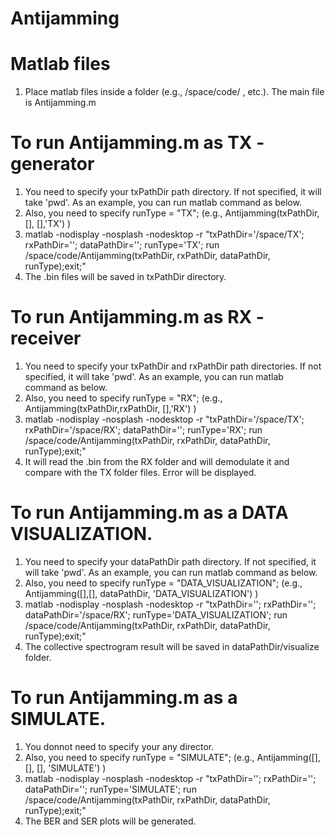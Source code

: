 # Antijamming
# Matlab files
1. Place matlab files inside a folder (e.g., /space/code/ , etc.). The main file is Antijamming.m

# To run Antijamming.m as TX - generator
1. You need to specify your txPathDir path directory. If not specified, it will take 'pwd'. As an example, you can run matlab command as below.
2. Also, you need to specify runType   = "TX"; (e.g., Antijamming(txPathDir,[], [],'TX') )
3. matlab -nodisplay -nosplash -nodesktop -r "txPathDir='/space/TX'; rxPathDir=''; dataPathDir=''; runType='TX'; run /space/code/Antijamming(txPathDir, rxPathDir, dataPathDir, runType);exit;"
4. The .bin files will be saved in txPathDir directory. 

# To run Antijamming.m as RX - receiver
1. You need to specify your txPathDir and rxPathDir path directories. If not specified, it will take 'pwd'. As an example, you can run matlab command as below.
2. Also, you need to specify runType   = "RX"; (e.g., Antijamming(txPathDir,rxPathDir, [],'RX') )
3. matlab -nodisplay -nosplash -nodesktop -r "txPathDir='/space/TX'; rxPathDir='/space/RX'; dataPathDir=''; runType='RX'; run /space/code/Antijamming(txPathDir, rxPathDir, dataPathDir, runType);exit;"
4. It will read the .bin from the RX folder and will demodulate it and compare with the TX folder files. Error will be displayed.


# To run Antijamming.m as a DATA VISUALIZATION. 
1. You need to specify your dataPathDir path directory. If not specified, it will take 'pwd'. As an example, you can run matlab command as below.
3. Also, you need to specify  runType   = "DATA_VISUALIZATION"; (e.g., Antijamming([],[], dataPathDir, 'DATA_VISUALIZATION') )
4. matlab -nodisplay -nosplash -nodesktop -r "txPathDir=''; rxPathDir=''; dataPathDir='/space/RX'; runType='DATA_VISUALIZATION'; run /space/code/Antijamming(txPathDir, rxPathDir, dataPathDir, runType);exit;"
5. The collective spectrogram result will be saved in dataPathDir/visualize folder. 

# To run Antijamming.m as a SIMULATE. 
1. You donnot need to specify your any director. 
3. Also, you need to specify  runType   = "SIMULATE"; (e.g., Antijamming([],[], [], 'SIMULATE') )
4. matlab -nodisplay -nosplash -nodesktop -r "txPathDir=''; rxPathDir=''; dataPathDir=''; runType='SIMULATE'; run /space/code/Antijamming(txPathDir, rxPathDir, dataPathDir, runType);exit;"
5. The BER and SER plots will be generated.
